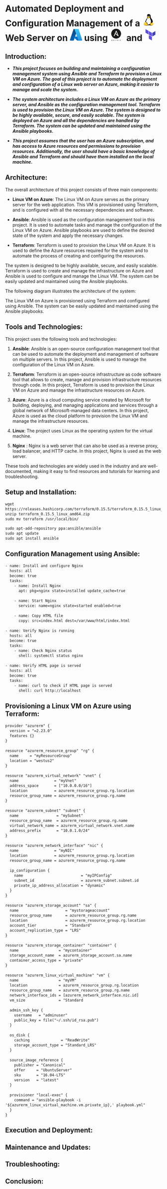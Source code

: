 # Automated Deployment and Configuration Management of a <img src="https://github.com/devicons/devicon/blob/master/icons/linux/linux-original.svg" title="linuxlinux" alt="linux" width="40" height="40"/>&nbsp; Web Server on <img src="https://github.com/devicons/devicon/blob/master/icons/azure/azure-original.svg" title="azure" alt="azure" width="40" height="40"/>&nbsp;using <img src="https://github.com/devicons/devicon/blob/master/icons/ansible/ansible-original-wordmark.svg"  title="ansibleansible" alt="ansible" width="40" height="40"/>&nbsp; and <img src="https://github.com/devicons/devicon/blob/master/icons/terraform/terraform-original.svg" title="terraform" alt="terraform" width="40" height="40"/>&nbsp;

## Introduction:

- ***This project focuses on building and maintaining a configuration management system using Ansible and Terraform to provision a Linux VM on Azure. The goal of this project is to automate the deployment and configuration of a Linux web server on Azure, making it easier to manage and scale the system.***

- ***The system architecture includes a Linux VM on Azure as the primary server, and Ansible as the configuration management tool. Terraform is used to provision the Linux VM on Azure. The system is designed to be highly available, secure, and easily scalable. The system is deployed on Azure and all the dependencies are handled by Terraform. The system can be updated and maintained using the Ansible playbooks.***

- ***This project assumes that the user has an Azure subscription, and has access to Azure resources and permissions to provision resources. Additionally, the user should have a basic knowledge of Ansible and Terraform and should have them installed on the local machine.***

## Architecture:
The overall architecture of this project consists of three main components:

- **Linux VM on Azure**: The Linux VM on Azure serves as the primary server for the web application. This VM is provisioned using Terraform, and is configured with all the necessary dependencies and software.

- **Ansible**: Ansible is used as the configuration management tool in this project. It is used to automate tasks and manage the configuration of the Linux VM on Azure. Ansible playbooks are used to define the desired state of the system and apply the necessary changes.

- **Terraform**: Terraform is used to provision the Linux VM on Azure. It is used to define the Azure resources required for the system and to automate the process of creating and configuring the resources.

The system is designed to be highly available, secure, and easily scalable. Terraform is used to create and manage the infrastructure on Azure and Ansible is used to configure and manage the Linux VM. The system can be easily updated and maintained using the Ansible playbooks.

The following diagram illustrates the architecture of the system:



The Linux VM on Azure is provisioned using Terraform and configured using Ansible. The system can be easily updated and maintained using the Ansible playbooks.

## Tools and Technologies:
This project uses the following tools and technologies:

1. **Ansible**: Ansible is an open-source configuration management tool that can be used to automate the deployment and management of software on multiple servers. In this project, Ansible is used to manage the configuration of the Linux VM on Azure.

2. **Terraform**: Terraform is an open-source infrastructure as code software tool that allows to create, manage and provision infrastructure resources through code. In this project, Terraform is used to provision the Linux VM on Azure and manage the infrastructure resources on Azure.

3. **Azure**: Azure is a cloud computing service created by Microsoft for building, deploying, and managing applications and services through a global network of Microsoft-managed data centers. In this project, Azure is used as the cloud platform to provision the Linux VM and manage the infrastructure resources.

4. **Linux**: The project uses Linux as the operating system for the virtual machine.

5. **Nginx** : Nginx is a web server that can also be used as a reverse proxy, load balancer, and HTTP cache. In this project, Nginx is used as the web server.

These tools and technologies are widely used in the industry and are well-documented, making it easy to find resources and tutorials for learning and troubleshooting.

## Setup and Installation: 
```
wget https://releases.hashicorp.com/terraform/0.15.5/terraform_0.15.5_linux_amd64.zip
unzip terraform_0.15.5_linux_amd64.zip
sudo mv terraform /usr/local/bin/
```
```
sudo apt-add-repository ppa:ansible/ansible
sudo apt update
sudo apt install ansible
```
## Configuration Management using Ansible:
```
- name: Install and configure Nginx
  hosts: all
  become: true
  tasks:
    - name: Install Nginx
      apt: pkg=nginx state=installed update_cache=true

    - name: Start Nginx
      service: name=nginx state=started enabled=true

    - name: Copy HTML file
      copy: src=index.html dest=/var/www/html/index.html
      
- name: Verify Nginx is running
  hosts: all
  become: true
  tasks:
    - name: Check Nginx status
      shell: systemctl status nginx

- name: Verify HTML page is served
  hosts: all
  become: true
  tasks:
    - name: curl to check if HTML page is served
      shell: curl http://localhost
```

## Provisioning a Linux VM on Azure using Terraform:
```
provider "azurerm" {
  version = "=2.23.0"
  features {}
}

resource "azurerm_resource_group" "rg" {
  name     = "myResourceGroup"
  location = "westus2"
}

resource "azurerm_virtual_network" "vnet" {
  name                = "myVnet"
  address_space       = ["10.0.0.0/16"]
  location            = azurerm_resource_group.rg.location
  resource_group_name = azurerm_resource_group.rg.name
}

resource "azurerm_subnet" "subnet" {
  name                 = "mySubnet"
  resource_group_name  = azurerm_resource_group.rg.name
  virtual_network_name = azurerm_virtual_network.vnet.name
  address_prefix       = "10.0.1.0/24"
}

resource "azurerm_network_interface" "nic" {
  name                = "myNIC"
  location            = azurerm_resource_group.rg.location
  resource_group_name = azurerm_resource_group.rg.name

  ip_configuration {
    name                          = "myIPConfig"
    subnet_id                     = azurerm_subnet.subnet.id
    private_ip_address_allocation = "dynamic"
  }
}

resource "azurerm_storage_account" "sa" {
  name                     = "mystorageaccount"
  resource_group_name      = azurerm_resource_group.rg.name
  location                 = azurerm_resource_group.rg.location
  account_tier             = "Standard"
  account_replication_type = "LRS"
}

resource "azurerm_storage_container" "container" {
  name                  = "mycontainer"
  storage_account_name  = azurerm_storage_account.sa.name
  container_access_type = "private"
}

resource "azurerm_linux_virtual_machine" "vm" {
  name                  = "myVM"
  location              = azurerm_resource_group.rg.location
  resource_group_name   = azurerm_resource_group.rg.name
  network_interface_ids = [azurerm_network_interface.nic.id]
  vm_size               = "Standard
  
  admin_ssh_key {
    username   = "adminuser"
    public_key = file("~/.ssh/id_rsa.pub")
  }

  os_disk {
    caching              = "ReadWrite"
    storage_account_type = "Standard_LRS"
  }

  source_image_reference {
    publisher = "Canonical"
    offer     = "UbuntuServer"
    sku       = "16.04-LTS"
    version   = "latest"
  }
  
  provisioner "local-exec" {
    command = "ansible-playbook -i '${azurerm_linux_virtual_machine.vm.private_ip},' playbook.yml"
  }
}
```
## Execution and Deployment: 

## Maintenance and Updates: 

## Troubleshooting:

## Conclusion:
